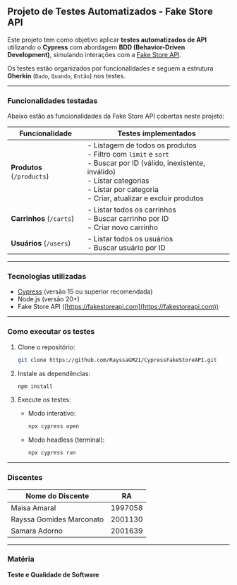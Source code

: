 ## Projeto de Testes Automatizados - Fake Store API

Este projeto tem como objetivo aplicar **testes automatizados de API** utilizando o **Cypress** com abordagem **BDD (Behavior-Driven Development)**, simulando interações com a [Fake Store API](https://fakestoreapi.com).

Os testes estão organizados por funcionalidades e seguem a estrutura **Gherkin** (`Dado`, `Quando`, `Então`) nos testes.

---

### Funcionalidades testadas

Abaixo estão as funcionalidades da Fake Store API cobertas neste projeto:

| Funcionalidade             | Testes implementados                                                                                                                                                                                          |
| -------------------------- | ------------------------------------------------------------------------------------------------------------------------------------------------------------------------------------------------------------- |
| **Produtos** (`/products`) | - Listagem de todos os produtos<br>- Filtro com `limit` e `sort`<br>- Buscar por ID (válido, inexistente, inválido)<br>- Listar categorias<br>- Listar por categoria<br>- Criar, atualizar e excluir produtos |
| **Carrinhos** (`/carts`)   | - Listar todos os carrinhos<br>- Buscar carrinho por ID<br>- Criar novo carrinho                                                                                                                              |
| **Usuários** (`/users`)    | - Listar todos os usuários<br>- Buscar usuário por ID                                                                                                                                                         |

---

### Tecnologias utilizadas

* [Cypress](https://www.cypress.io/) (versão 15 ou superior recomendada)
* Node.js (versão 20+)
* Fake Store API ([https://fakestoreapi.com](https://fakestoreapi.com))

---

### Como executar os testes

1. Clone o repositório:

   ```bash
   git clone https://github.com/RayssaGM21/CypressFakeStoreAPI.git
   ```

2. Instale as dependências:

   ```bash
   npm install
   ```

3. Execute os testes:

   * Modo interativo:

     ```bash
     npx cypress open
     ```
   * Modo headless (terminal):

     ```bash
     npx cypress run
     ```

---

### Discentes

| Nome do Discente | RA        |
| ---------------- | --------- |
| Maisa Amaral    | 1997058 |
| Rayssa Gomides Marconato   | 2001130 |
| Samara Adorno     | 2001639 |

---

### Matéria

**Teste e Qualidade de Software**
